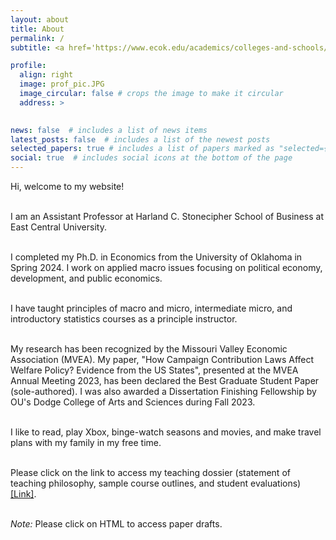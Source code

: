```yaml
---
layout: about
title: About
permalink: /
subtitle: <a href='https://www.ecok.edu/academics/colleges-and-schools/harland-c-stonecipher-school-business'>East Central University</a>. achaudhry@ecok.edu

profile:
  align: right
  image: prof_pic.JPG
  image_circular: false # crops the image to make it circular
  address: >
    

news: false  # includes a list of news items
latest_posts: false  # includes a list of the newest posts
selected_papers: true # includes a list of papers marked as "selected={true}"
social: true  # includes social icons at the bottom of the page
---
```


<p style='text-align: justify;'>
Hi, welcome to my website!  <br /> <br>

I am an Assistant Professor at Harland C. Stonecipher School of Business at East Central University.  <br /> <br>

I completed my Ph.D. in Economics from the University of Oklahoma in Spring 2024. I work on applied macro issues focusing on political economy, development, and public economics.  <br /> <br>

I have taught principles of macro and micro, intermediate micro, and introductory statistics courses as a principle instructor.  <br /> <br>

My research has been recognized by the Missouri Valley Economic Association (MVEA). My paper, "How Campaign Contribution Laws Affect Welfare Policy? Evidence from the US States", presented at the MVEA Annual Meeting 2023, has been declared the Best Graduate Student Paper (sole-authored). I was also awarded a Dissertation Finishing Fellowship by OU's Dodge College of Arts and Sciences during Fall 2023.  <br /> <br>

I like to read, play Xbox, binge-watch seasons and movies, and make travel plans with my family in my free time.  <br /> <br>

Please click on the link to access my teaching dossier (statement of teaching philosophy, sample course outlines, and student evaluations) <a href='https://drive.google.com/file/d/1UOcb0-Wu90lcBKCoEmqsQ5hC_eHDaO_u/view?usp=sharing'>[Link]</a>. <br /> <br>
<be>

*Note:* Please click on HTML to access paper drafts.
